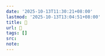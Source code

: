 ```yaml
---
date: '2025-10-13T11:30:21+08:00'
lastmod: '2025-10-13T13:04:51+08:00'
title: 󰥞
url: 󰥞
tags: []
src:
note:
---
```

